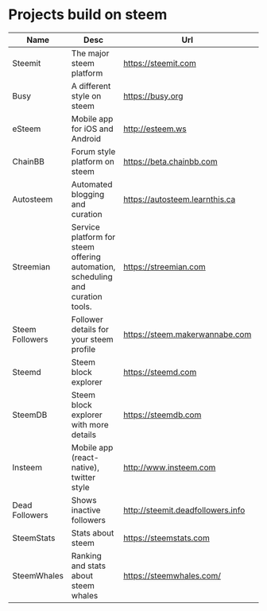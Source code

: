 # Projects build on steem
Name | Desc | Url | Creators | Status | License
---- | ---- | --- | -------- | ------ | -------
Steemit | The major steem platform | https://steemit.com | [@ned](https://steemit.com/@ned), [@dan](https://steemit.com/@dan) | Operating (beta) | MIT
Busy | A different style on steem | https://busy.org | ? | Operating | MIT
eSteem | Mobile app for iOS and Android | http://esteem.ws | [@good-karma](https://steemit.com/@good-karma) | Operating | MIT
ChainBB | Forum style platform on steem | https://beta.chainbb.com | [@jesta](https://steemit.com/@jesta) | Operating (beta) | MIT
Autosteem | Automated blogging and curation | https://autosteem.learnthis.ca | [@unipsycho](https://steemit.com/@unipsycho)| Operating | ?
Streemian | Service platform for steem offering automation, scheduling and curation tools. | https://streemian.com | [@xeroc](https://steemit.com/@xeroc) | Operating | ?
Steem Followers | Follower details for your steem profile | https://steem.makerwannabe.com | [@shaunmza](https://steemit.com/@shaunmza) | Operating | ?
Steemd | Steem block explorer | https://steemd.com | ? | Operating | ?
SteemDB | Steem block explorer with more details | https://steemdb.com | [@jesta](https://steemit.com/@jesta) | Operating | MIT
Insteem | Mobile app (react-native), twitter style | http://www.insteem.com | [@sarasate](https://steemit.com) | Prototype (Alpha) | GPL
Dead Followers | Shows inactive followers | http://steemit.deadfollowers.info | [@mynameisbrian](https://steemit.com/@mynameisbrian) | Operating | ?
SteemStats | Stats about steem | https://steemstats.com | [@jesta](https://steemit.com/@jesta) | Operating | ?
SteemWhales | Ranking and stats about steem whales | https://steemwhales.com/ | [@heimindanger](https://steemit.com/@heimindanger) | Operating | ?